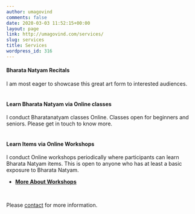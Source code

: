```yaml
---
author: umagovind
comments: false
date: 2020-03-03 11:52:15+00:00
layout: page
link: http://umagovind.com/services/
slug: services
title: Services
wordpress_id: 316
---
```


#### Bharata Natyam Recitals

I am most eager to showcase this great art form to interested audiences. <br><br>

#### Learn Bharata Natyam via Online classes
I conduct Bharatanatyam classes Online. Classes open for beginners and seniors. Please get in touch to know more.<br><br>

#### Learn Items via Online Workshops
  I conduct Online workshops periodically where participants can learn Bharata Natyam items. This is open to anyone who has at least a basic exposure to Bharata Natyam.  

- **[More About Workshops](/nrtya-kalpanaa-workshops)**
<br/>

Please [contact](/contact) for more information.

